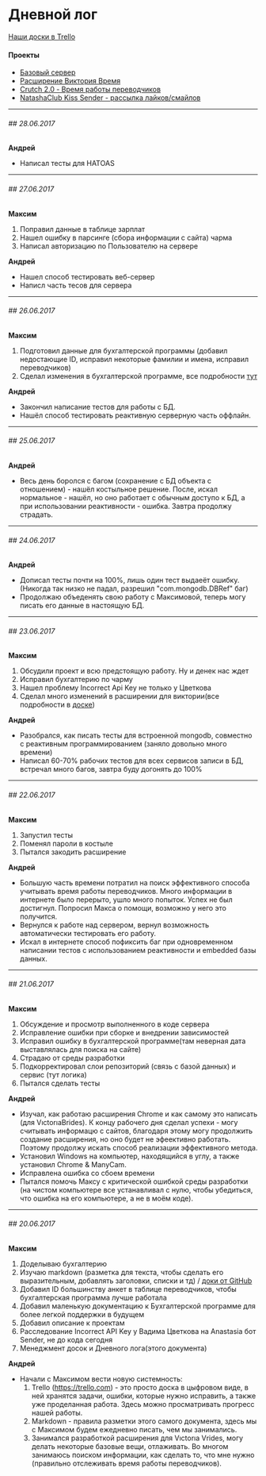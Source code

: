 Дневной лог
===========

[Наши доски в Trello](https://trello.com/result_project)

#### Проекты
* [Базовый сервер](server.md)
* [Расширение Виктория Время](victoria_time_ext.md)
* [Crutch 2.0 - Время работы переводчиков](crutch.md)
* [NatashaClub Kiss Sender - рассылка лайков/смайлов](ncks.md)


---
###### ## 28.06.2017

**Андрей**
* Написал тесты для HATOAS
---
###### ## 27.06.2017
**Максим**
1. Поправил данные в таблице зарплат
2. Нашел ошибку в парсинге (сбора информации с сайта) чарма
3. Написал авторизацию по Пользователю на сервере

**Андрей**
* Нашел способ тестировать веб-сервер
* Написл часть тесов для сервера
---
###### ## 26.06.2017
**Максим**
1. Подготовил данные для бухгалтерской программы (добавил недостающие ID, исправил некоторые фамилии и имена, исправил переводчиков)
1. Сделал изменения в бухгалтерской программе, все подробности [тут](https://trello.com/b/GnOke6fG/accountant)

**Андрей**
* Закончил написание тестов для работы с БД.
* Нашёл способ тестировать реактивную серверную часть оффлайн.
---
###### ## 25.06.2017
**Андрей**
* Весь день боролся с багом (сохранение с БД объекта с отношением) - нашёл костыльное решение. После, искал нормальное - нашёл, но оно работает с обычным доступо к БД, а при использовании реактивности - ошибка. Завтра продолжу страдать.

---

###### ## 24.06.2017
**Андрей**
* Дописал тесты почти на 100%, лишь один тест выдаеёт ошибку. (Никогда так низко не падал, разрешил "com.mongodb.DBRef" баг)
* Продолжаю объеденять свою работу с Максимовой, теперь могу писать его данные в настоящую БД.

---
###### ## 23.06.2017
**Максим**
1. Обсудили проект и всю предстоящую работу. Ну и денек нас ждет
2. Исправил бухгалтерию по чарму
2. Нашел проблему Incorrect Api Key не только у Цветкова
2. Сделал много изменений в расширении для виктории(все подробности в [доске](https://trello.com/b/NBksf2qa))


**Андрей**
* Разобрался, как писать тесты для встроенной mongodb, совместно с реактивным программированием (заняло довольно много времени)
* Написал 60-70% рабочих тестов для всех сервисов записи в БД, встречал много багов, завтра буду догонять до 100% 
---
###### ## 22.06.2017
**Максим**
1. Запустил тесты
1. Поменял пароли в костыле
1. Пытался закодить расширение


**Андрей**
* Большую часть времени потратил на поиск эффективного способа учитывать время работы переводчиков. Много информации в интернете было перерыто, ушло много попыток. Успех не был достигнул. Попросил Макса о помощи, возможно у него это получится. 
* Вернулся к работе над сервером, вернул возможность автоматически тестировать его работу. 
* Искал в интернете способ пофиксить баг при одновременном написании тестов с использованием реактивности и embedded базы данных. 

---
###### ## 21.06.2017
**Максим**
1. Обсуждение и просмотр выполненного в коде сервера
1. Исправление ошибки при сборке и внедрении зависимостей
1. Исправил ошибку в бухгалтерской программе(там неверная дата выставлялась для поиска на сайте)
1. Страдаю от среды разработки
1. Подкорректировал слои репозиторий (связь с базой данных) и сервис (тут логика)
1. Пытался сделать тесты


**Андрей**
* Изучал, как работаю расширения Chrome и как самому это написать (для VıctorıaBrides). К концу рабочего дня сделал успехи - могу считывать информацю с сайтов, благодаря этому могу продолжить создание расширения, но оно будет не эфеективно работать. Поэтому продолжу искать способ реализации эффективного метода.
* Установил Windows на компьютер, находящийся в углу, а также установил Chrome & ManyCam. 
* Исправлена ошибка со сбоем времени
* Пытался помочь Максу с критической ошибкой среды разработки (на чистом компьютере все устанавливал с нулю, чтобы убедиться, что ошибка на его компьютере, а не в моём коде).

---

###### ## 20.06.2017

**Максим**
1. Доделываю бухгалтерию
1. Изучаю markdown (разметка для текста, чтобы сделать его выразительным, добавлять заголовки, списки и тд) / 
[доки от GitHub](https://guides.github.com/features/mastering-markdown/)
1. Добавил ID большинству анкет в таблице переводчиков, чтобы бухгалтерская программа лучше работала
1. Добавил маленькую документацию к Бухгалтерской программе для более легкой поддержки в будущем
1. Добавил описание к проектам
1. Расследование Incorrect API Key у Вадима Цветкова на Anastasia бот Sender, не до кода сегодня
1. Менеджмент досок и Дневного лога(этого документа)

**Андрей**
* Начали с Максимом вести новую системность:
  1. Trello (https://trello.com) - это просто доска в цыфровом виде, 
  в ней хранятся задачи, ошибки, которые нужно исправить, а также уже проделанная работа. 
  Здесь можно просматривать прогресс нашей работы.
  2. Markdown - правила разметки этого самого документа,
   здесь мы с Максимом будем ежедневно писать, чем мы занимались.
  3. Занимался разработкой расширения для Vıctorıa Vrides, могу делать некоторые базовые вещи,
   отлаживать. Во многом занимаюсь поиском информации, как сделать то, что мне нужно
    (правильно отслеживать время работы переводчиков).

